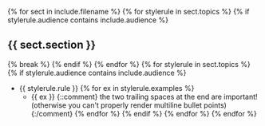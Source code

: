 {% for sect in include.filename %}
    {% for stylerule in sect.topics %}
        {% if stylerule.audience contains include.audience %}
## {{ sect.section }}
{% break %}
        {% endif %}
    {% endfor %}
    {% for stylerule in sect.topics %}
        {% if stylerule.audience contains include.audience %}
* {{ stylerule.rule }}
            {% for ex in stylerule.examples %}
    * {{ ex }}  {::comment} the two trailing spaces at the end are important! (otherwise you can't properly render multiline bullet points) {:/comment}
            {% endfor %}
        {% endif %}
    {% endfor %}
{% endfor %}